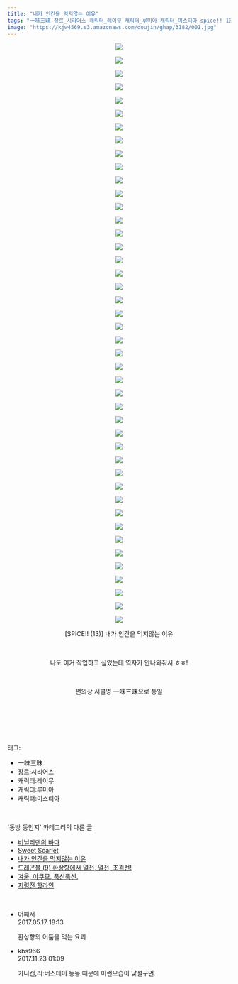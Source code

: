 ```yaml
---
title: "내가 인간을 먹지않는 이유"
tags: "一味三昧 장르_시리어스 캐릭터_레이무 캐릭터_루미아 캐릭터_미스티아 spice!! 13 동방_동인지"
image: "https://kjw4569.s3.amazonaws.com/doujin/ghap/3182/001.jpg"
---
```

<div class="article">
<p style="text-align: center; clear: none; float: none;"><img src="{{ site.imgserver3 }}/ghap/3182/001.jpg"/></p>
<p style="text-align: center; clear: none; float: none;"><img src="{{ site.imgserver3 }}/ghap/3182/002.jpg"/></p>
<p style="text-align: center; clear: none; float: none;"><img src="{{ site.imgserver3 }}/ghap/3182/003.jpg"/></p>
<p style="text-align: center; clear: none; float: none;"><img src="{{ site.imgserver3 }}/ghap/3182/004.jpg"/></p>
<p style="text-align: center; clear: none; float: none;"><img src="{{ site.imgserver3 }}/ghap/3182/005.jpg"/></p>
<p style="text-align: center; clear: none; float: none;"><img src="{{ site.imgserver3 }}/ghap/3182/006.jpg"/></p>
<p style="text-align: center; clear: none; float: none;"><img src="{{ site.imgserver3 }}/ghap/3182/007.jpg"/></p>
<p style="text-align: center; clear: none; float: none;"><img src="{{ site.imgserver3 }}/ghap/3182/008.jpg"/></p>
<p style="text-align: center; clear: none; float: none;"><img src="{{ site.imgserver3 }}/ghap/3182/009.jpg"/></p>
<p style="text-align: center; clear: none; float: none;"><img src="{{ site.imgserver3 }}/ghap/3182/010.jpg"/></p>
<p style="text-align: center; clear: none; float: none;"><img src="{{ site.imgserver3 }}/ghap/3182/011.jpg"/></p>
<p style="text-align: center; clear: none; float: none;"><img src="{{ site.imgserver3 }}/ghap/3182/012.jpg"/></p>
<p style="text-align: center; clear: none; float: none;"><img src="{{ site.imgserver3 }}/ghap/3182/013.jpg"/></p>
<p style="text-align: center; clear: none; float: none;"><img src="{{ site.imgserver3 }}/ghap/3182/014.jpg"/></p>
<p style="text-align: center; clear: none; float: none;"><img src="{{ site.imgserver3 }}/ghap/3182/015.jpg"/></p>
<p style="text-align: center; clear: none; float: none;"><img src="{{ site.imgserver3 }}/ghap/3182/016.jpg"/></p>
<p style="text-align: center; clear: none; float: none;"><img src="{{ site.imgserver3 }}/ghap/3182/017.jpg"/></p>
<p style="text-align: center; clear: none; float: none;"><img src="{{ site.imgserver3 }}/ghap/3182/018.jpg"/></p>
<p style="text-align: center; clear: none; float: none;"><img src="{{ site.imgserver3 }}/ghap/3182/019.jpg"/></p>
<p style="text-align: center; clear: none; float: none;"><img src="{{ site.imgserver3 }}/ghap/3182/020.jpg"/></p>
<p style="text-align: center; clear: none; float: none;"><img src="{{ site.imgserver3 }}/ghap/3182/021.jpg"/></p>
<p style="text-align: center; clear: none; float: none;"><img src="{{ site.imgserver3 }}/ghap/3182/022.jpg"/></p>
<p style="text-align: center; clear: none; float: none;"><img src="{{ site.imgserver3 }}/ghap/3182/023.jpg"/></p>
<p style="text-align: center; clear: none; float: none;"><img src="{{ site.imgserver3 }}/ghap/3182/024.jpg"/></p>
<p style="text-align: center; clear: none; float: none;"><img src="{{ site.imgserver3 }}/ghap/3182/025.jpg"/></p>
<p style="text-align: center; clear: none; float: none;"><img src="{{ site.imgserver3 }}/ghap/3182/026.jpg"/></p>
<p style="text-align: center; clear: none; float: none;"><img src="{{ site.imgserver3 }}/ghap/3182/027.jpg"/></p>
<p style="text-align: center; clear: none; float: none;"><img src="{{ site.imgserver3 }}/ghap/3182/028.jpg"/></p>
<p style="text-align: center; clear: none; float: none;"><img src="{{ site.imgserver3 }}/ghap/3182/029.jpg"/></p>
<p style="text-align: center; clear: none; float: none;"><img src="{{ site.imgserver3 }}/ghap/3182/030.jpg"/></p>
<p style="text-align: center; clear: none; float: none;"><img src="{{ site.imgserver3 }}/ghap/3182/031.jpg"/></p>
<p style="text-align: center; clear: none; float: none;"><img src="{{ site.imgserver3 }}/ghap/3182/032.jpg"/></p>
<p style="text-align: center; clear: none; float: none;"><img src="{{ site.imgserver3 }}/ghap/3182/033.jpg"/></p>
<p style="text-align: center; clear: none; float: none;"><img src="{{ site.imgserver3 }}/ghap/3182/034.jpg"/></p>
<p style="text-align: center; clear: none; float: none;"><img src="{{ site.imgserver3 }}/ghap/3182/035.jpg"/></p>
<p style="text-align: center; clear: none; float: none;"><img src="{{ site.imgserver3 }}/ghap/3182/036.jpg"/></p>
<p style="text-align: center; clear: none; float: none;"><img src="{{ site.imgserver3 }}/ghap/3182/037.jpg"/></p>
<p style="text-align: center; clear: none; float: none;"><img src="{{ site.imgserver3 }}/ghap/3182/038.jpg"/></p>
<p style="text-align: center; clear: none; float: none;"><img src="{{ site.imgserver3 }}/ghap/3182/039.jpg"/></p>
<p style="text-align: center; clear: none; float: none;"><img src="{{ site.imgserver3 }}/ghap/3182/040.jpg"/></p>
<p style="text-align: center; clear: none; float: none;"><img src="{{ site.imgserver3 }}/ghap/3182/041.jpg"/></p>
<p style="text-align: center; clear: none; float: none;"><img src="{{ site.imgserver3 }}/ghap/3182/042.jpg"/></p>
<p style="text-align: center; clear: none; float: none;"><img src="{{ site.imgserver3 }}/ghap/3182/043.jpg"/></p>
<p style="text-align: center; clear: none; float: none;"><img src="{{ site.imgserver3 }}/ghap/3182/044.jpg"/></p>
<p style="text-align: center; clear: none; float: none;">[SPICE!! (13)] 내가 인간을 먹지않는 이유</p>
<p style="text-align: center; clear: none; float: none;"><br/></p>
<p style="text-align: center; clear: none; float: none;">나도 이거 작업하고 싶었는데 역자가 안나와줘서 ㅎㅎ!</p>
<p style="text-align: center; clear: none; float: none;"><br/></p>
<p style="text-align: center; clear: none; float: none;">편의상 서클명 一味三昧으로 통일</p>
<p style="text-align: center; clear: none; float: none;"><br/></p>
<p><br/></p>
</div><br/>
<div class="tagTrail">
<p>태그: </p>
<ul>
<li>一味三昧</li>
<li>장르:시리어스</li>
<li>캐릭터:레이무</li>
<li>캐릭터:루미아</li>
<li>캐릭터:미스티아</li>
</ul>
</div><br/>
<div class="another">
<p>'동방 동인지' 카테고리의 다른 글</p>
<ul>
<li><a href="/ghap_3184">비닐리덴의 바다</a></li>
<li><a href="/ghap_3183">Sweet Scarlet</a></li>
<li><a href="/ghap_3182">내가 인간을 먹지않는 이유</a></li>
<li><a href="/ghap_3167">드래곤볼 (9) 환상향에서 열전, 열전, 초격전!</a></li>
<li><a href="/ghap_3166">겨울, 야쿠모, 푹신푹신.</a></li>
<li><a href="/ghap_3165">지령전 핫라인</a></li>
</ul>
</div><br/>
<div class="cb_module cb_fluid">
<div class="cb_wrt cb_profile">
<div class="comment">
<ul>
<li class="cb_thumb_off" id="comment14991455">
<div class="cb_comment_area">
<div class="cb_info_area">
<div class="cb_section">
<span class="cb_nick_name">어째서</span>
</div>
<div class="cb_section">
<span class="cb_date">2017.05.17 18:13 </span>
</div>
</div>
<div class="cb_dsc_comment">
<p class="cb_dsc">
											환상향의 어둠을 먹는 요괴
										</p>
</div>
</div></li>
<li class="cb_thumb_off" id="comment15135638">
<div class="cb_comment_area">
<div class="cb_info_area">
<div class="cb_section">
<span class="cb_nick_name">kbs966</span>
</div>
<div class="cb_section">
<span class="cb_date">2017.11.23 01:09 </span>
</div>
</div>
<div class="cb_dsc_comment">
<p class="cb_dsc">
											카니캔,리:버스데이 등등 때문에 이런모습이 낯설구먼.
										</p>
</div>
</div></li>
</ul>
</div>
</div><!-- commentList close -->
</div><br/>
